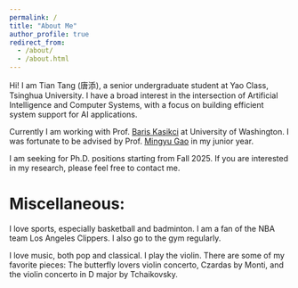 ```yaml
---
permalink: /
title: "About Me"
author_profile: true
redirect_from: 
  - /about/
  - /about.html
---
```

Hi! I am Tian Tang (唐添), a senior undergraduate student at Yao Class, Tsinghua University. I have a broad interest in the intersection of Artificial Intelligence and Computer Systems, with a focus on building efficient system support for AI applications.

Currently I am working with Prof. [Baris Kasikci](https://homes.cs.washington.edu/~baris/) at University of Washington.
I was fortunate to be advised by Prof. [Mingyu Gao](http://people.iiis.tsinghua.edu.cn/~gaomy/) in my junior year.

I am seeking for Ph.D. positions starting from Fall 2025. If you are interested in my research, please feel free to contact me.

Miscellaneous:
======
I love sports, especially basketball and badminton. I am a fan of the NBA team Los Angeles Clippers.
I also go to the gym regularly.

I love music, both pop and classical. I play the violin. There are some of my favorite pieces:
The butterfly lovers violin concerto, Czardas by Monti, and the violin concerto in D major by Tchaikovsky.